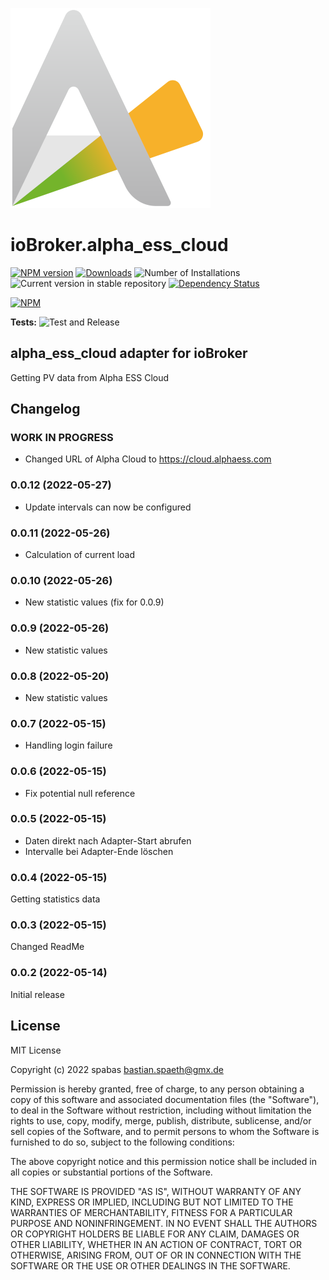![Logo](admin/alpha_ess_cloud.png)
# ioBroker.alpha_ess_cloud

[![NPM version](https://img.shields.io/npm/v/iobroker.alpha_ess_cloud.svg)](https://www.npmjs.com/package/iobroker.alpha_ess_cloud)
[![Downloads](https://img.shields.io/npm/dm/iobroker.alpha_ess_cloud.svg)](https://www.npmjs.com/package/iobroker.alpha_ess_cloud)
![Number of Installations](https://iobroker.live/badges/alpha_ess_cloud-installed.svg)
![Current version in stable repository](https://iobroker.live/badges/alpha_ess_cloud-stable.svg)
[![Dependency Status](https://img.shields.io/david/spabas/iobroker.alpha_ess_cloud.svg)](https://david-dm.org/spabas/iobroker.alpha_ess_cloud)

[![NPM](https://nodei.co/npm/iobroker.alpha_ess_cloud.png?downloads=true)](https://nodei.co/npm/iobroker.alpha_ess_cloud/)

**Tests:** ![Test and Release](https://github.com/spabas/ioBroker.alpha_ess_cloud/workflows/Test%20and%20Release/badge.svg)

## alpha_ess_cloud adapter for ioBroker

Getting PV data from Alpha ESS Cloud

## Changelog
<!--
	Placeholder for the next version (at the beginning of the line):
	### **WORK IN PROGRESS**
-->
### **WORK IN PROGRESS**
* Changed URL of Alpha Cloud to https://cloud.alphaess.com

### 0.0.12 (2022-05-27)
* Update intervals can now be configured

### 0.0.11 (2022-05-26)
* Calculation of current load

### 0.0.10 (2022-05-26)
* New statistic values (fix for 0.0.9)

### 0.0.9 (2022-05-26)
* New statistic values

### 0.0.8 (2022-05-20)
* New statistic values

### 0.0.7 (2022-05-15)
* Handling login failure

### 0.0.6 (2022-05-15)
* Fix potential null reference

### 0.0.5 (2022-05-15)
* Daten direkt nach Adapter-Start abrufen 
* Intervalle bei Adapter-Ende löschen

### 0.0.4 (2022-05-15)
Getting statistics data

### 0.0.3 (2022-05-15)
Changed ReadMe

### 0.0.2 (2022-05-14)
Initial release  

## License
MIT License

Copyright (c) 2022 spabas <bastian.spaeth@gmx.de>

Permission is hereby granted, free of charge, to any person obtaining a copy
of this software and associated documentation files (the "Software"), to deal
in the Software without restriction, including without limitation the rights
to use, copy, modify, merge, publish, distribute, sublicense, and/or sell
copies of the Software, and to permit persons to whom the Software is
furnished to do so, subject to the following conditions:

The above copyright notice and this permission notice shall be included in all
copies or substantial portions of the Software.

THE SOFTWARE IS PROVIDED "AS IS", WITHOUT WARRANTY OF ANY KIND, EXPRESS OR
IMPLIED, INCLUDING BUT NOT LIMITED TO THE WARRANTIES OF MERCHANTABILITY,
FITNESS FOR A PARTICULAR PURPOSE AND NONINFRINGEMENT. IN NO EVENT SHALL THE
AUTHORS OR COPYRIGHT HOLDERS BE LIABLE FOR ANY CLAIM, DAMAGES OR OTHER
LIABILITY, WHETHER IN AN ACTION OF CONTRACT, TORT OR OTHERWISE, ARISING FROM,
OUT OF OR IN CONNECTION WITH THE SOFTWARE OR THE USE OR OTHER DEALINGS IN THE
SOFTWARE.